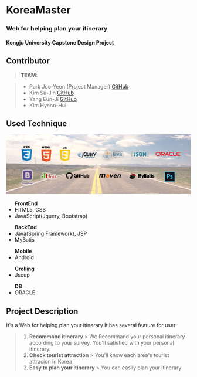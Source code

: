 # KoreaMaster
### Web for helping plan your itinerary
#### Kongju University Capstone Design Project


Contributor
-------------

> **TEAM:**

> - <i class="icon-user"></i> Park Joo-Yeon (Project Manager) [GitHub](https://github.com/JooYeonPark)
> -  <i class="icon-user"></i> Kim Su-Jin [GitHub](https://github.com/sujjiny)
> -  <i class="icon-user"></i> Yang Eun-Ji [GitHub](https://github.com/yangyongyong)
> -  <i class="icon-user"></i> Kim Hyeon-Hui 


Used Technique
-------------

![Used Technique](https://github.com/JooYeonPark/KoreaMaster/blob/master/KoreaMaster2/UsedTech.png)
<ul> 
<strong>FrontEnd </strong> 
<li> HTML5, CSS</li>
<li> JavaScript(Jquery, Bootstrap) </li>
</ul>
<ul> 
<strong>BackEnd </strong>
<li> Java(Spring Framework), JSP </li>
<li> MyBatis </li>
</ul>
<ul> 
<strong>Mobile </strong>
<li> Android</li>
</ul>
<ul>
<strong> Crolling </strong>
<li> Jsoup </li>
</ul>
<ul>
<strong> DB </strong>
<li> ORACLE </li>
</ul>



Project Description
-------------------
It's a Web for helping plan your itinerary
 It has several feature for user
> 1. <strong>Recommand itinerary</strong> 
	> We Recommand your personal itinerary according to your survey.
  > You'll satisfied with your personal itinerary.
> 2. <strong>Check tourist attraction</strong> 
	> You'll know each area's tourist attracion in Korea
> 3. <strong>Easy to plan your itinerary</strong>
	> You can easily plan your itinerary
